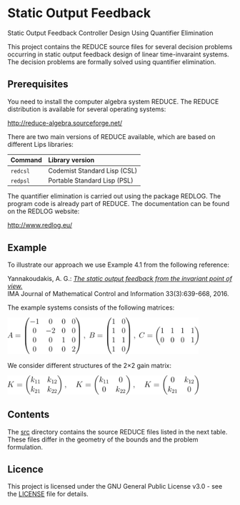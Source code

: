 # Static Output Feedback
Static Output Feedback Controller Design Using Quantifier Elimination

This project contains the REDUCE source files for several decision problems occurring in static output feedback design of linear time-invaraint systems. The decision problems are formally solved using quantifier elimination.

## Prerequisites

You need to install the computer algebra system REDUCE. The REDUCE distribution is available for several operating systems:

http://reduce-algebra.sourceforge.net/

There are two main versions of REDUCE available, which are based on different Lips libraries:

Command | Library version 
:--- | :--- 
`redcsl`   | Codemist Standard Lisp (CSL) 
`redpsl`   | Portable Standard Lisp (PSL) 

The quantifier elimination is carried out using the package REDLOG. The program code is already part of REDUCE. The documentation can be found on the REDLOG website:

http://www.redlog.eu/

## Example

To illustrate our approach we use Example 4.1 from the following reference:

Yannakoudakis, A. G.:
[*The static output feedback from the invariant point of view.*](https://doi.org/10.1093/imamci/dnu057)   
IMA Journal of Mathematical Control and Information 33(3):639-668, 2016.

The example systems consists of the following matrices:

<img src="images/example-system.png" alt="Example system" width="85%"> 

We consider different structures of the 2×2 gain matrix:

<img src="images/example-gain.png" alt="Example system" width="85%"> 

## Contents

The [src](src) directory contains the source REDUCE files listed in the next table. These files differ in the geometry of the bounds and the problem formulation.

## Licence

This project is licensed under the GNU General Public License v3.0 - see the [LICENSE](LICENSE) file for details.